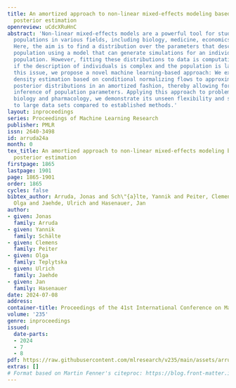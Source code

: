 ```yaml
---
title: An amortized approach to non-linear mixed-effects modeling based on neural
  posterior estimation
openreview: uCdcXRuHnC
abstract: 'Non-linear mixed-effects models are a powerful tool for studying heterogeneous
  populations in various fields, including biology, medicine, economics, and engineering.
  Here, the aim is to find a distribution over the parameters that describe the whole
  population using a model that can generate simulations for an individual of that
  population. However, fitting these distributions to data is computationally challenging
  if the description of individuals is complex and the population is large. To address
  this issue, we propose a novel machine learning-based approach: We exploit neural
  density estimation based on conditional normalizing flows to approximate individual-specific
  posterior distributions in an amortized fashion, thereby allowing for efficient
  inference of population parameters. Applying this approach to problems from cell
  biology and pharmacology, we demonstrate its unseen flexibility and scalability
  to large data sets compared to established methods.'
layout: inproceedings
series: Proceedings of Machine Learning Research
publisher: PMLR
issn: 2640-3498
id: arruda24a
month: 0
tex_title: An amortized approach to non-linear mixed-effects modeling based on neural
  posterior estimation
firstpage: 1865
lastpage: 1901
page: 1865-1901
order: 1865
cycles: false
bibtex_author: Arruda, Jonas and Sch\"{a}lte, Yannik and Peiter, Clemens and Teplytska,
  Olga and Jaehde, Ulrich and Hasenauer, Jan
author:
- given: Jonas
  family: Arruda
- given: Yannik
  family: Schälte
- given: Clemens
  family: Peiter
- given: Olga
  family: Teplytska
- given: Ulrich
  family: Jaehde
- given: Jan
  family: Hasenauer
date: 2024-07-08
address:
container-title: Proceedings of the 41st International Conference on Machine Learning
volume: '235'
genre: inproceedings
issued:
  date-parts:
  - 2024
  - 7
  - 8
pdf: https://raw.githubusercontent.com/mlresearch/v235/main/assets/arruda24a/arruda24a.pdf
extras: []
# Format based on Martin Fenner's citeproc: https://blog.front-matter.io/posts/citeproc-yaml-for-bibliographies/
---
```

